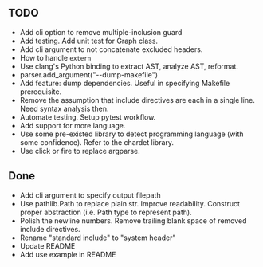 ## TODO

- Add cli option to remove multiple-inclusion guard
- Add testing. Add unit test for Graph class.
- Add cli argument to not concatenate excluded headers.
- How to handle `extern`
- Use clang's Python binding to extract AST, analyze AST, reformat.
- parser.add_argument("--dump-makefile")
- Add feature: dump dependencies. Useful in specifying Makefile prerequisite.
- Remove the assumption that include directives are each in a single line. Need syntax analysis then.
- Automate testing. Setup pytest workflow.
- Add support for more language.
- Use some pre-existed library to detect programming language (with some confidence). Refer to the chardet library.
- Use click or fire to replace argparse.

## Done

- Add cli argument to specify output filepath
- Use pathlib.Path to replace plain str. Improve readability. Construct proper abstraction (i.e. Path type to represent path).
- Polish the newline numbers. Remove trailing blank space of removed include directives.
- Rename "standard include" to "system header"
- Update README
- Add use example in README


